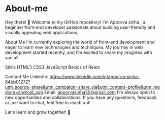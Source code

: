 # About-me
Hey there! 👋 Welcome to my GitHub repository! I'm Apoorva sinha , a beginner front-end developer passionate about building user-friendly and visually appealing web applications.

About Me
I'm currently exploring the world of front-end development and eager to learn new technologies and techniques. My journey in web development started recently, and I'm excited to share my progress with you all.

Skills
HTML5
CSS3
JavaScript
Basics of React

Contact Me
LinkedIn: https://www.linkedin.com/in/apoorva-sinha-84bb01272?utm_source=share&utm_campaign=share_via&utm_content=profile&utm_medium=android_app
Email: apoorvasinha50@gmail.com
I'm always open to new opportunities and collaborations. If you have any questions, feedback, or just want to chat, feel free to reach out!

Let's learn and grow together! 🚀
